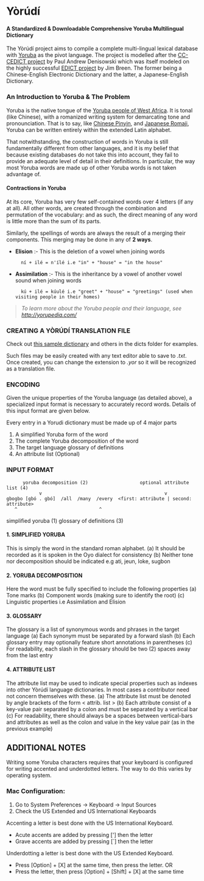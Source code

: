 # Yòrúdí 
#### A Standardized & Downloadable Comprehensive Yoruba Multilingual Dictionary

The Yòrúdí project aims to compile a complete multi-lingual lexical database with [Yoruba](http://en.wikipedia.org/wiki/Yoruba_language) 
as the pivot language. The project is modelled after the [CC-CEDICT project](http://cc-cedict.org/wiki/) by Paul Andrew Denisowski which 
was itself modeled on the highly successful [EDICT project](http://www.csse.monash.edu.au/~jwb/edict.html) by Jim Breen. 
The former being a Chinese-English Electronic Dictionary and the latter, a Japanese-English Dictionary.

### An Introduction to Yoruba & The Problem
Yoruba is the native tongue of the [Yoruba people of West Africa](http://en.wikipedia.org/wiki/Yoruba_people). It is tonal (like Chinese), 
with a romanized writing system for demarcating tone and pronounciation. That is to say, like [Chinese Pinyin](http://en.wikipedia.org/wiki/Pinyin), 
and [Japanese Romaji](https://en.wikipedia.org/wiki/Romanization_of_Japanese), Yoruba can be written entirely within the extended
Latin alphabet. 

That notwithstanding, the construction of words in Yoruba is still fundamentally different from other languages, and it is my belief that
because existing databases do not take this into account, they fail to provide an adequate level of detail in their definitions.
In particular, the way most Yoruba words are made up of other Yoruba words is not taken advantage of.

#### Contractions in Yoruba
At its core, Yoruba has very few self-contained words over 4 letters (if any at all). All other words, are created through the combination
and permutation of the vocabulary: and as such, the direct meaning of any word is little more than the sum of its parts. 

Similarly, the spellings of words are always the result of a merging their components. This merging may be done in any of **2 ways**.

* **Elision** :- This is the deletion of a vowel when joining words

        ní + ilé = n'ílé i.e "in" + "house" = "in the house"

* **Assimilation** :- This is the inheritance by a vowel of another vowel sound when joining words 

        kú + ilé = kúulé i.e "greet" + "house" = "greetings" (used when visiting people in their homes)

> _To learn more about the Yoruba people and their language, see http://yorupedia.com/_


### CREATING A YÒRÚDÍ TRANSLATION FILE
Check out [this sample dictionary](https://github.com/mabogunje/yorudi/blob/master/dicts/sample.yor) and others in the dicts folder for 
examples. 

Such files may be easily created with any text editor able to save to _.txt_. 
Once created, you can change the extension to _.yor_ so it will be recognized as a translation file.

### ENCODING
Given the unique properties of the Yoruba language (as detailed above), a specialized input format is necessary to accurately record words. Details of this input format are given below.

Every entry in a Yorudi dictionary must be made up of 4 major parts
1. A simplified Yoruba form of the word
2. The complete Yoruba decomposition of the word
3. The target language glossary of definitions
4. An attribute list (Optional)


### INPUT FORMAT

          yoruba decomposition (2)                   optional attribute list (4)
                v                                             v
    gbogbo [gbó . gbó]  /all  /many  /every  <first: attribute | second: attribute>
       ^                              ^                       
simplified yoruba (1)       glossary of definitions (3)


#### 1. SIMPLIFIED YORUBA
This is simply the word in the standard roman alphabet.
(a) It should be recorded as it is spoken in the Oyo dialect for consistency
(b) Neither tone nor decomposition should be indicated e.g ati, jeun, loke, sugbon

#### 2. YORUBA DECOMPOSITION
Here the word must be fully specified to include the following properties
(a) Tone marks
(b) Component words (making sure to identify the root)
(c) Linguistic properties i.e  Assimilation and Elision

#### 3. GLOSSARY
The glossary is a list of synonymous words and phrases in the target language
(a) Each synonym must be separated by a forward slash 
(b) Each glossary entry may optionally feature short annotations in parentheses
(c) For readability, each slash in the glossary should be two (2) spaces away from the last entry

#### 4. ATTRIBUTE LIST
The attribute list may be used to indicate special properties such as indexes into other Yòrúdí language dictionaries. In most cases a contributor need not concern themselves with these.
(a) The attribute list must be denoted by angle brackets of the form < attrib. list >
(b) Each attribute consist of a key-value pair separated by a colon and must be separated by a vertical bar 
(c) For readability, there should always be a spaces between vertical-bars and attributes as well as the colon and value in the key value pair (as in the previous example)


## ADDITIONAL NOTES
Writing some Yoruba characters requires that your keyboard is configured for writing accented and underdotted letters. The way to do this varies by operating system.

### Mac Configuration:
1. Go to System Preferences -> Keyboard -> Input Sources
2. Check the US Extended and US International Keyboards

Accenting a letter is best done with the US International Keyboard. 
* Acute accents are added by pressing ['] then the letter
* Grave accents are added by pressing [`] then the letter

Underdotting a letter is best done with the US Extended Keyboard.
* Press [Option] + [X] at the same time, then press the letter. 
                      OR
* Press the letter, then press [Option] + [Shift] + [X] at the same time
